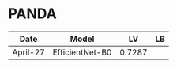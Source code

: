 # PANDA

|     Date |   Model         |  LV  |  LB   |
|----------|-----------------|------|-------|
| April-27 | EfficientNet-B0 |0.7287|
